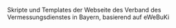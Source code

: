 Skripte und Templates der Webseite des Verband des Vermessungsdienstes in Bayern, basierend auf eWeBuKi